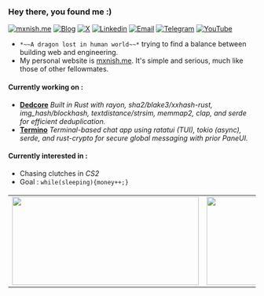 ### Hey there, you found me :)
[![mxnish.me](https://img.shields.io/badge/mxnish.me-6f42c1?style=flat-square&logo=portfolio&logoColor=white)](https://www.mxnish.me)
[![Blog](https://img.shields.io/badge/Blog-F0773A?style=flat-square&logo=firefox-browser&logoColor=white)](https://blog.mxnish.me)
[![X](https://img.shields.io/badge/X-000?logo=x&logoColor=white)](https://x.com/manishyoudumb)
[![Linkedin](https://img.shields.io/badge/LinkedIn-0B65C2?style=flat-square&logo=linkedin&logoColor=white)](https://www.linkedin.com/in/mxnish)
[![Email](https://img.shields.io/badge/Email-EA4335?style=flat-square&logo=gmail&logoColor=white)](mailto:mxnish@outlook.in)
[![Telegram](https://img.shields.io/badge/Telegram-0088CC?style=flat-square&logo=telegram&logoColor=white)](https://t.me/keiryoudumb)
[![YouTube](https://img.shields.io/badge/YouTube-FF0000?style=flat-square&logo=youtube&logoColor=white)](https://youtube.com/manishyoudumb)
- `*~~A dragon lost in human world~~*` trying to find a balance between building web and engineering. 
- My personal website is [mxnish.me](https://mxnish.me). It's simple and serious, much like those of other fellowmates.
#### Currently working on :
- [**Dedcore**](https://github.com/manishyoudumb/dedcore)
  *Built in Rust with rayon, sha2/blake3/xxhash-rust, img_hash/blockhash, textdistance/strsim, memmap2, clap, and serde for efficient deduplication.*
- [**Termino**](https://github.com/manishyoudumb/termino)
  *Terminal-based chat app using ratatui (TUI), tokio (async), serde, and rust-crypto for secure global messaging with prior PaneUI.*
#### Currently interested in :
- Chasing clutches in *CS2*
- Goal : `while(sleeping){money++;}`
####
<div align="center">
  <table>
    <tr>
      <td align="center">
        <img src="https://awesome-github-stats.azurewebsites.net/user-stats/keirsalterego?cardType=level&theme=vue-dark&preferLogin=true" height="180" width="380" />
      </td>
      <td align="center">
        <img src="https://github-readme-stats.vercel.app/api/top-langs/?username=keirsalterego&theme=vue-dark&show_icons=true&hide_border=true&layout=compact" height="180" width="380" />
      </td>
    </tr>
  </table>
</div>
